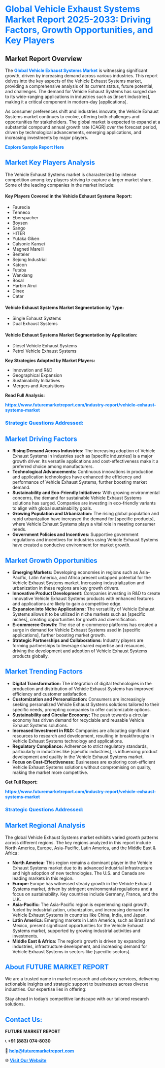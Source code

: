 <h1 style="color: #007BFF;">Global Vehicle Exhaust Systems Market Report 2025-2033: Driving Factors, Growth Opportunities, and Key Players</h1>

<section id="overview">
<h2>Market Report Overview</h2>
<p>The <a href="https://www.futuremarketreport.com/industry-report/vehicle-exhaust-systems-market" style="color: #007BFF; text-decoration: none;"><strong>Global Vehicle Exhaust Systems Market</strong></a> is witnessing significant growth, driven by increasing demand across various industries. This report delves into the key aspects of the Vehicle Exhaust Systems market, providing a comprehensive analysis of its current status, future potential, and challenges. The demand for Vehicle Exhaust Systems has surged due to its wide-ranging applications in industries such as [insert industries], making it a critical component in modern-day [applications].</p>
<p>As consumer preferences shift and industries innovate, the Vehicle Exhaust Systems market continues to evolve, offering both challenges and opportunities for stakeholders. The global market is expected to expand at a substantial compound annual growth rate (CAGR) over the forecast period, driven by technological advancements, emerging applications, and increasing investments by major players.</p>
</section>

<section id="overview">
<p><a href="https://www.futuremarketreport.com/request-sample/reportId=82995" style="color: #007BFF; text-decoration: none;"><strong>Explore Sample Report Here</strong></a></p>
</section>

<section id="key-players">
<h2 style="color: #007BFF;">Market Key Players Analysis</h2>
<p>The Vehicle Exhaust Systems market is characterized by intense competition among key players striving to capture a larger market share. Some of the leading companies in the market include:</p>
<h4>Key Players Covered in the Vehicle Exhaust Systems Report:</h4>
<ul><li>Faurecia</li><li>Tenneco</li><li>Eberspacher</li><li>Boysen</li><li>Sango</li><li>HITER</li><li>Yutaka Giken</li><li>Calsonic Kansei</li><li>Magneti Marelli</li><li>Benteler</li><li>Sejong Industrial</li><li>Katcon</li><li>Futaba</li><li>Wanxiang</li><li>Bosal</li><li>Harbin Airui</li><li>Dinex</li><li>Catar</li></ul>
<h4>Vehicle Exhaust Systems Market Segmentation by Type:</h4>
<ul><li>Single Exhaust Systems</li><li>Dual Exhaust Systems</li></ul>

<h4>Vehicle Exhaust Systems Market Segmentation by Application:</h4>
<ul><li>Diesel Vehicle Exhaust Systems</li><li>Petrol Vehicle Exhaust Systems</li></ul>
<p><strong>Key Strategies Adopted by Market Players:</strong></p>
<ul>
<li>Innovation and R&D</li>
<li>Geographical Expansion</li>
<li>Sustainability Initiatives</li>
<li>Mergers and Acquisitions</li>
</ul>
</section>

<section>
<p><strong>Read Full Analysis: </strong></p><a href="https://www.futuremarketreport.com/industry-report/vehicle-exhaust-systems-market" style="color: #007BFF; text-decoration: none;"><strong>https://www.futuremarketreport.com/industry-report/vehicle-exhaust-systems-market</strong></a>
<h3 style="color: #007BFF;">Strategic Questions Addressed:</h3>
</section>

<section id="driving-factors">
<h2 style="color: #007BFF;">Market Driving Factors</h2>
<ul>
<li><strong>Rising Demand Across Industries:</strong> The increasing adoption of Vehicle Exhaust Systems in industries such as [specific industries] is a major growth driver. Its versatile applications and cost-effectiveness make it a preferred choice among manufacturers.</li>
<li><strong>Technological Advancements:</strong> Continuous innovations in production and application technologies have enhanced the efficiency and performance of Vehicle Exhaust Systems, further boosting market demand.</li>
<li><strong>Sustainability and Eco-Friendly Initiatives:</strong> With growing environmental concerns, the demand for sustainable Vehicle Exhaust Systems solutions has surged. Companies are investing in eco-friendly variants to align with global sustainability goals.</li>
<li><strong>Growing Population and Urbanization:</strong> The rising global population and rapid urbanization have increased the demand for [specific products], where Vehicle Exhaust Systems plays a vital role in meeting consumer needs.</li>
<li><strong>Government Policies and Incentives:</strong> Supportive government regulations and incentives for industries using Vehicle Exhaust Systems have created a conducive environment for market growth.</li>
</ul>
</section>

<section id="growth-opportunities">
<h2 style="color: #007BFF;">Market Growth Opportunities</h2>
<ul>
<li><strong>Emerging Markets:</strong> Developing economies in regions such as Asia-Pacific, Latin America, and Africa present untapped potential for the Vehicle Exhaust Systems market. Increasing industrialization and urbanization in these regions are key growth drivers.</li>
<li><strong>Innovative Product Development:</strong> Companies investing in R&D to create innovative Vehicle Exhaust Systems products with enhanced features and applications are likely to gain a competitive edge.</li>
<li><strong>Expansion into Niche Applications:</strong> The versatility of Vehicle Exhaust Systems allows it to be utilized in niche markets such as [specific niches], creating opportunities for growth and diversification.</li>
<li><strong>E-commerce Growth:</strong> The rise of e-commerce platforms has created a surge in demand for Vehicle Exhaust Systems used in [specific applications], further boosting market growth.</li>
<li><strong>Strategic Partnerships and Collaborations:</strong> Industry players are forming partnerships to leverage shared expertise and resources, driving the development and adoption of Vehicle Exhaust Systems products globally.</li>
</ul>
</section>

<section id="trending-factors">
<h2 style="color: #007BFF;">Market Trending Factors</h2>
<ul>
<li><strong>Digital Transformation:</strong> The integration of digital technologies in the production and distribution of Vehicle Exhaust Systems has improved efficiency and customer satisfaction.</li>
<li><strong>Customization and Personalization:</strong> Consumers are increasingly seeking personalized Vehicle Exhaust Systems solutions tailored to their specific needs, prompting companies to offer customizable options.</li>
<li><strong>Sustainability and Circular Economy:</strong> The push towards a circular economy has driven demand for recyclable and reusable Vehicle Exhaust Systems solutions.</li>
<li><strong>Increased Investment in R&D:</strong> Companies are allocating significant resources to research and development, resulting in breakthroughs in Vehicle Exhaust Systems technology and applications.</li>
<li><strong>Regulatory Compliance:</strong> Adherence to strict regulatory standards, particularly in industries like [specific industries], is influencing product development and quality in the Vehicle Exhaust Systems market.</li>
<li><strong>Focus on Cost-Effectiveness:</strong> Businesses are exploring cost-efficient Vehicle Exhaust Systems solutions without compromising on quality, making the market more competitive.</li>
</ul>
</section>

<section>
<p><strong>Get Full Report: </strong></p><a href="https://www.futuremarketreport.com/industry-report/vehicle-exhaust-systems-market" style="color: #007BFF; text-decoration: none;"><strong>https://www.futuremarketreport.com/industry-report/vehicle-exhaust-systems-market</strong></a>
<h3 style="color: #007BFF;">Strategic Questions Addressed:</h3>
</section>


<section id="regional-analysis">
<h2 style="color: #007BFF;">Market Regional Analysis</h2>
<p>The global Vehicle Exhaust Systems market exhibits varied growth patterns across different regions. The key regions analyzed in this report include North America, Europe, Asia-Pacific, Latin America, and the Middle East & Africa:</p>
<ul>
<li><strong>North America:</strong> This region remains a dominant player in the Vehicle Exhaust Systems market due to its advanced industrial infrastructure and high adoption of new technologies. The U.S. and Canada are leading markets in this region.</li>
<li><strong>Europe:</strong> Europe has witnessed steady growth in the Vehicle Exhaust Systems market, driven by stringent environmental regulations and a focus on sustainability. Key countries include Germany, France, and the U.K.</li>
<li><strong>Asia-Pacific:</strong> The Asia-Pacific region is experiencing rapid growth, fueled by industrialization, urbanization, and increasing demand for Vehicle Exhaust Systems in countries like China, India, and Japan.</li>
<li><strong>Latin America:</strong> Emerging markets in Latin America, such as Brazil and Mexico, present significant opportunities for the Vehicle Exhaust Systems market, supported by growing industrial activities and investments.</li>
<li><strong>Middle East & Africa:</strong> The region’s growth is driven by expanding industries, infrastructure development, and increasing demand for Vehicle Exhaust Systems in sectors like [specific sectors].</li>
</ul>
</section>

<footer>
<h2 style="color: #007BFF;">About FUTURE MARKET REPORT</h2>
<p>We are a trusted name in market research and advisory services, delivering actionable insights and strategic support to businesses across diverse industries. Our expertise lies in offering:</p>

<p>Stay ahead in today’s competitive landscape with our tailored research solutions.</p>

<h2 style="color: #007BFF;">Contact Us:</h2>
<p><strong>FUTURE MARKET REPORT</strong></p>
<p>📞 <strong>+91 (883) 074-8030</strong></p>
<p>📧 <strong><a href="mailto:help@futuremarketreport.com" style="color: #007BFF;">help@futuremarketreport.com</a></strong></p>
<p>🌐 <strong><a href="https://www.futuremarketreport.com/" style="color: #007BFF;">Visit Our Website</a></strong></p>
</footer>